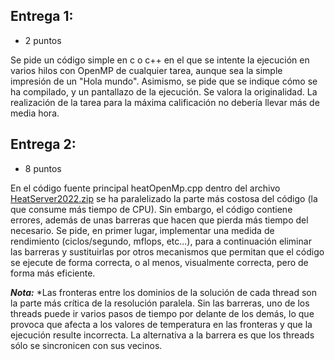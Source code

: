 ## Entrega 1:

* 2 puntos

Se pide un código simple en c o c++ en el que se intente la ejecución en varios hilos con OpenMP de cualquier tarea, aunque sea la simple impresión de un "Hola mundo". Asimismo, se pide que se indique cómo se ha compilado, y un pantallazo de la ejecución. Se valora la originalidad. La realización de la tarea para la máxima calificación  no debería llevar más de media hora.

## Entrega 2:

* 8 puntos

En el código fuente principal heatOpenMp.cpp dentro del archivo [HeatServer2022.zip](../sesion_10_heatVS/HeatServer2022.zip) se ha paralelizado la parte más costosa del código (la que consume más tiempo de CPU). Sin embargo, el código contiene errores, además de unas barreras que hacen que pierda más tiempo del necesario. Se pide, en primer lugar, implementar una medida de rendimiento (ciclos/segundo, mflops, etc...), para a continuación eliminar las barreras y sustituirlas por otros mecanismos que permitan que el código se ejecute de forma correcta, o al menos, visualmente correcta, pero de forma más eficiente.

**_Nota:_** *Las fronteras entre los dominios de la solución de cada thread son la parte más crítica de la resolución paralela. Sin las barreras, uno de los threads puede ir varios pasos de tiempo por delante de los demás, lo que provoca que afecta a los valores de temperatura en las fronteras y que la ejecución resulte incorrecta. La alternativa a la barrera es que los threads sólo se sincronicen con sus vecinos.